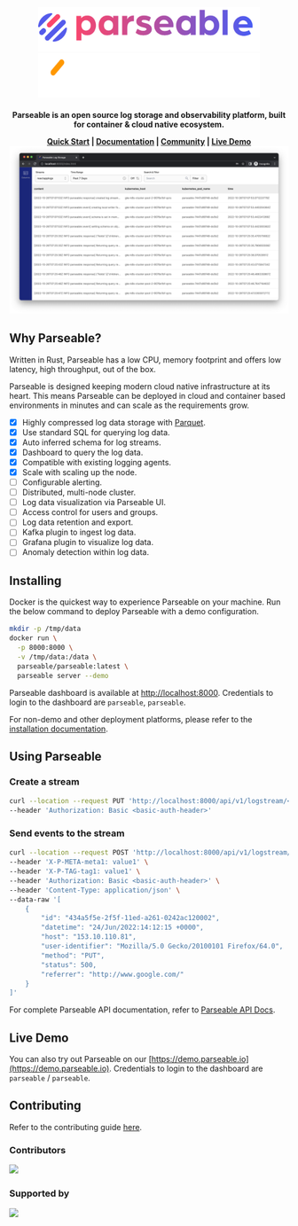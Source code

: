 <p align="center">
  <span">
    <img src="https://raw.githubusercontent.com/parseablehq/.github/main/images/logo.svg#gh-light-mode-only" alt="Parseable" width="400" height="80" />
    <img src="https://raw.githubusercontent.com/parseablehq/.github/main/images/logo-dark.png#gh-dark-mode-only" alt="Parseable" width="400" height="80" />
  </a> 
</p>

<h4 align="center">
  <p> Parseable is an open source log storage and observability platform, built for container & cloud native ecosystem. </p>
  <a href="https://www.parseable.io/docs/quick-start" target="_blank">Quick Start</a> |
  <a href="https://www.parseable.io/docs/introduction" target="_blank">Documentation</a> |
  <a href="https://launchpass.com/parseable" target="_blank">Community</a> |
  <a href="https://demo.parseable.io" target="_blank">Live Demo</a>
  <img src="https://raw.githubusercontent.com/parseablehq/.github/main/images/console.png" />
</h4>

## Why Parseable?

Written in Rust, Parseable has a low CPU, memory footprint and offers low latency, high throughput, out of the box. 

Parseable is designed keeping modern cloud native infrastructure at its heart. This means Parseable can be deployed in cloud and container based environments in minutes and can scale as the requirements grow. 

- [x] Highly compressed log data storage with [Parquet](https://parquet.apache.org).
- [x] Use standard SQL for querying log data.
- [x] Auto inferred schema for log streams.
- [x] Dashboard to query the log data.
- [x] Compatible with existing logging agents.
- [x] Scale with scaling up the node.
- [ ] Configurable alerting.
- [ ] Distributed, multi-node cluster.
- [ ] Log data visualization via Parseable UI.
- [ ] Access control for users and groups.
- [ ] Log data retention and export.
- [ ] Kafka plugin to ingest log data.
- [ ] Grafana plugin to visualize log data.
- [ ] Anomaly detection within log data.

## Installing

Docker is the quickest way to experience Parseable on your machine. Run the below command to deploy Parseable with a demo configuration.

```sh
mkdir -p /tmp/data
docker run \
  -p 8000:8000 \
  -v /tmp/data:/data \
  parseable/parseable:latest \
  parseable server --demo
```

Parseable dashboard is available at [http://localhost:8000](http://localhost:8000). Credentials to login to the dashboard are `parseable`, `parseable`.

For non-demo and other deployment platforms, please refer to the [installation documentation](https://www.parseable.io/docs/category/installation).

## Using Parseable
### Create a stream

```sh
curl --location --request PUT 'http://localhost:8000/api/v1/logstream/<stream-name>' \
--header 'Authorization: Basic <basic-auth-header>'
```

### Send events to the stream

```sh
curl --location --request POST 'http://localhost:8000/api/v1/logstream/<stream-name>' \
--header 'X-P-META-meta1: value1' \
--header 'X-P-TAG-tag1: value1' \
--header 'Authorization: Basic <basic-auth-header>' \
--header 'Content-Type: application/json' \
--data-raw '[
    {
        "id": "434a5f5e-2f5f-11ed-a261-0242ac120002",
        "datetime": "24/Jun/2022:14:12:15 +0000",
        "host": "153.10.110.81", 
        "user-identifier": "Mozilla/5.0 Gecko/20100101 Firefox/64.0", 
        "method": "PUT", 
        "status": 500, 
        "referrer": "http://www.google.com/"
    }
]'
```

For complete Parseable API documentation, refer to [Parseable API Docs](https://www.parseable.io/docs/category/api).

## Live Demo 

You can also try out Parseable on our [https://demo.parseable.io](https://demo.parseable.io). Credentials to login to the dashboard are `parseable` / `parseable`.
                                                                              
## Contributing

Refer to the contributing guide [here](https://www.parseable.io/docs/contributing).

### Contributors

<a href="https://github.com/parseablehq/parseable/graphs/contributors"><img src="https://contrib.rocks/image?repo=parseablehq/parseable" /></a>

### Supported by

<a href="https://fossunited.org/" target="_blank"><img src="http://fossunited.org/files/fossunited-badge.svg"></a>
